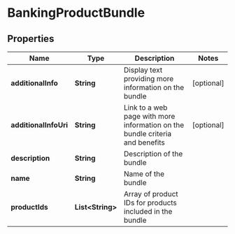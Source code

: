 
# BankingProductBundle

## Properties
Name | Type | Description | Notes
------------ | ------------- | ------------- | -------------
**additionalInfo** | **String** | Display text providing more information on the bundle |  [optional]
**additionalInfoUri** | **String** | Link to a web page with more information on the bundle criteria and benefits |  [optional]
**description** | **String** | Description of the bundle | 
**name** | **String** | Name of the bundle | 
**productIds** | **List&lt;String&gt;** | Array of product IDs for products included in the bundle | 



